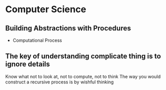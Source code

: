 # Computer Science

## Building Abstractions with Procedures
* Computational Process

## The key of understanding complicate thing is to ignore details
Know what not to look at, not to compute, not to think
The way you would construct a recursive process is by wishful thinking

